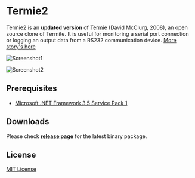 # Termie2

Termie2 is an **updated version** of [Termie](http://termie.sourceforge.net/) (David McClurg, 2008), an open source clone of Termite. It is useful for monitoring a serial port connection or logging an output data from a RS232 communication device. [More story's here](http://heiswayi.github.io/termie2.html)

![Screenshot1](http://i.imgur.com/WKP3PBr.png)

![Screenshot2](http://i.imgur.com/3M6qfHr.png)

## Prerequisites

- [Microsoft .NET Framework 3.5 Service Pack 1](https://www.microsoft.com/en-us/download/details.aspx?id=22)

## Downloads

Please check [**release page**](https://github.com/heiswayi/Termie2/releases) for the latest binary package.

## License

[MIT License](LICENSE.md)
